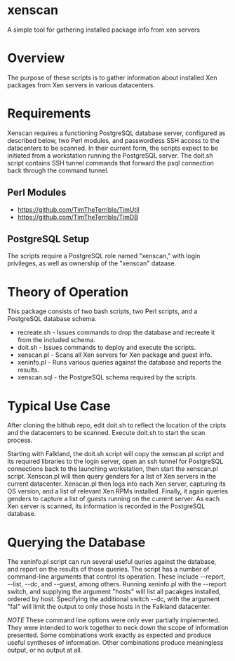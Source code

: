 # xenscan
A simple tool for gathering installed package info from xen servers

# Overview
The purpose of these scripts is to gather information about installed Xen packages from Xen servers in various datacenters.

# Requirements
Xenscan requires a functioning PostgreSQL database server, configured as described below, two Perl modules, and passwordless SSH access to the datacenters to be scanned. In their current form, the scripts expect to be initiated from a workstation running the PostgreSQL server. The doit.sh script contains SSH tunnel commands that forward the psql connection back through the command tunnel.

## Perl Modules
* https://github.com/TimTheTerrible/TimUtil
* https://github.com/TimTheTerrible/TimDB

## PostgreSQL Setup
The scripts require a PostgreSQL role named "xenscan," with login privileges, as well as ownership of the "xenscan" dataase.

# Theory of Operation
This package consists of two bash scripts, two Perl scripts, and a PostgreSQL database schema.

* recreate.sh - Issues commands to drop the database and recreate it from the included schema.
* doit.sh - Issues commands to deploy and execute the scripts.
* xenscan.pl - Scans all Xen servers for Xen package and guest info.
* xeninfo.pl - Runs various queries against the database and reports the results.
* xenscan.sql - the PostgreSQL schema required by the scripts.

# Typical Use Case
After cloning the bithub repo, edit doit.sh to reflect the location of the cripts and the datacenters to be scanned. Execute doit.sh to start the scan process.

Starting with Falkland, the doit.sh script will copy the xenscan.pl script and its required libraries to the login server, open an ssh tunnel for PostgreSQL connections back to the launching workstation, then start the xenscan.pl script. Xenscan.pl will then query genders for a list of Xen servers in the current datacenter. Xenscan.pl then logs into each Xen server, capturing its OS version, and a list of relevant Xen RPMs installed. Finally, it again queries genders to capture a list of guests running on the current server.
As each Xen server is scanned, its information is recorded in the PostgreSQL database.

# Querying the Database
The xeninfo.pl script can run several useful quries against the database, and report on the results of those queries. The script has a number of command-line arguments that control its operation. These include --report, --list, --dc, and --guest, among others. Running xeninfo.pl with the --report switch, and supplying the argument "hosts" will list all pacakges installed, ordered by host. Specifying the additional switch --dc, with the argument "fal" will limit the output to only those hosts in the Falkland datacenter.

*NOTE* These command line options were only ever partially implemented. They were intended to work together to neck down the scope of information presented. Some combinations work exactly as expected and produce useful syntheses of information. Other combinations produce meaningless output, or no output at all.
